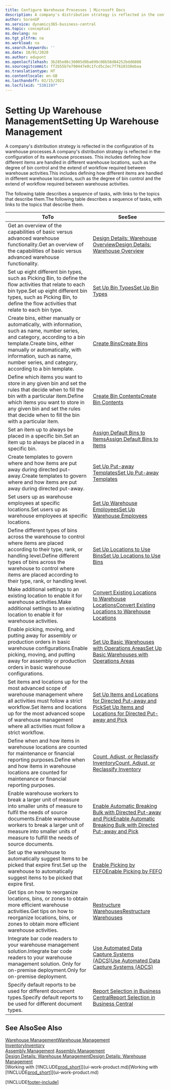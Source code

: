 ```yaml
---
title: Configure Warehouse Processes | Microsoft Docs
description: A company's distribution strategy is reflected in the configuration of its warehouse processes. This includes defining how different items are handled in different warehouse locations, such as the degree of bin control and the extend of workflow required between warehouse activities.
author: SorenGP
ms.service: dynamics365-business-central
ms.topic: conceptual
ms.devlang: na
ms.tgt_pltfrm: na
ms.workload: na
ms.search.keywords: ''
ms.date: 10/01/2020
ms.author: edupont
ms.openlocfilehash: 3b285e86c38005d9ba699c08b58d84252bdd6808
ms.sourcegitcommit: ff2b55b7e790447e0c1fcd5c2ec7f7610338ebaa
ms.translationtype: HT
ms.contentlocale: en-GB
ms.lasthandoff: 02/15/2021
ms.locfileid: "5381197"
---
```

# <a name="setting-up-warehouse-management"></a><span data-ttu-id="a9aee-104">Setting Up Warehouse Management</span><span class="sxs-lookup"><span data-stu-id="a9aee-104">Setting Up Warehouse Management</span></span>
<span data-ttu-id="a9aee-105">A company's distribution strategy is reflected in the configuration of its warehouse processes.</span><span class="sxs-lookup"><span data-stu-id="a9aee-105">A company's distribution strategy is reflected in the configuration of its warehouse processes.</span></span> <span data-ttu-id="a9aee-106">This includes defining how different items are handled in different warehouse locations, such as the degree of bin control and the extend of workflow required between warehouse activities.</span><span class="sxs-lookup"><span data-stu-id="a9aee-106">This includes defining how different items are handled in different warehouse locations, such as the degree of bin control and the extend of workflow required between warehouse activities.</span></span>  

 <span data-ttu-id="a9aee-107">The following table describes a sequence of tasks, with links to the topics that describe them.</span><span class="sxs-lookup"><span data-stu-id="a9aee-107">The following table describes a sequence of tasks, with links to the topics that describe them.</span></span>   

|<span data-ttu-id="a9aee-108">**To**</span><span class="sxs-lookup"><span data-stu-id="a9aee-108">**To**</span></span>|<span data-ttu-id="a9aee-109">**See**</span><span class="sxs-lookup"><span data-stu-id="a9aee-109">**See**</span></span>|  
|------------|-------------|  
|<span data-ttu-id="a9aee-110">Get an overview of the capabilities of basic versus advanced warehouse functionality.</span><span class="sxs-lookup"><span data-stu-id="a9aee-110">Get an overview of the capabilities of basic versus advanced warehouse functionality.</span></span>|[<span data-ttu-id="a9aee-111">Design Details: Warehouse Overview</span><span class="sxs-lookup"><span data-stu-id="a9aee-111">Design Details: Warehouse Overview</span></span>](design-details-warehouse-overview.md)|  
|<span data-ttu-id="a9aee-112">Set up eight different bin types, such as Picking Bin, to define the flow activities that relate to each bin type.</span><span class="sxs-lookup"><span data-stu-id="a9aee-112">Set up eight different bin types, such as Picking Bin, to define the flow activities that relate to each bin type.</span></span>|[<span data-ttu-id="a9aee-113">Set Up Bin Types</span><span class="sxs-lookup"><span data-stu-id="a9aee-113">Set Up Bin Types</span></span>](warehouse-how-to-set-up-bin-types.md)|  
|<span data-ttu-id="a9aee-114">Create bins, either manually or automatically, with information, such as name, number series, and category, according to a bin template.</span><span class="sxs-lookup"><span data-stu-id="a9aee-114">Create bins, either manually or automatically, with information, such as name, number series, and category, according to a bin template.</span></span>|[<span data-ttu-id="a9aee-115">Create Bins</span><span class="sxs-lookup"><span data-stu-id="a9aee-115">Create Bins</span></span>](warehouse-how-to-create-individual-bins.md)|  
|<span data-ttu-id="a9aee-116">Define which items you want to store in any given bin and set the rules that decide when to fill the bin with a particular item.</span><span class="sxs-lookup"><span data-stu-id="a9aee-116">Define which items you want to store in any given bin and set the rules that decide when to fill the bin with a particular item.</span></span>|[<span data-ttu-id="a9aee-117">Create Bin Contents</span><span class="sxs-lookup"><span data-stu-id="a9aee-117">Create Bin Contents</span></span>](warehouse-how-to-set-up-bin-contents.md)|  
|<span data-ttu-id="a9aee-118">Set an item up to always be placed in a specific bin.</span><span class="sxs-lookup"><span data-stu-id="a9aee-118">Set an item up to always be placed in a specific bin.</span></span>|[<span data-ttu-id="a9aee-119">Assign Default Bins to Items</span><span class="sxs-lookup"><span data-stu-id="a9aee-119">Assign Default Bins to Items</span></span>](warehouse-how-to-assign-default-bins-to-items.md)|
|<span data-ttu-id="a9aee-120">Create templates to govern where and how items are put away during directed put-away.</span><span class="sxs-lookup"><span data-stu-id="a9aee-120">Create templates to govern where and how items are put away during directed put-away.</span></span>|[<span data-ttu-id="a9aee-121">Set Up Put-away Templates</span><span class="sxs-lookup"><span data-stu-id="a9aee-121">Set Up Put-away Templates</span></span>](warehouse-how-to-set-up-put-away-templates.md)|
|<span data-ttu-id="a9aee-122">Set users up as warehouse employees at specific locations.</span><span class="sxs-lookup"><span data-stu-id="a9aee-122">Set users up as warehouse employees at specific locations.</span></span>|[<span data-ttu-id="a9aee-123">Set Up Warehouse Employees</span><span class="sxs-lookup"><span data-stu-id="a9aee-123">Set Up Warehouse Employees</span></span>](warehouse-how-to-set-up-warehouse-employees.md)|
|<span data-ttu-id="a9aee-124">Define different types of bins across the warehouse to control where items are placed according to their type, rank, or handling level.</span><span class="sxs-lookup"><span data-stu-id="a9aee-124">Define different types of bins across the warehouse to control where items are placed according to their type, rank, or handling level.</span></span>|[<span data-ttu-id="a9aee-125">Set Up Locations to Use Bins</span><span class="sxs-lookup"><span data-stu-id="a9aee-125">Set Up Locations to Use Bins</span></span>](warehouse-how-to-set-up-locations-to-use-bins.md)|
|<span data-ttu-id="a9aee-126">Make additional settings to an existing location to enable it for warehouse activities.</span><span class="sxs-lookup"><span data-stu-id="a9aee-126">Make additional settings to an existing location to enable it for warehouse activities.</span></span>|[<span data-ttu-id="a9aee-127">Convert Existing Locations to Warehouse Locations</span><span class="sxs-lookup"><span data-stu-id="a9aee-127">Convert Existing Locations to Warehouse Locations</span></span>](warehouse-how-to-convert-existing-locations-to-warehouse-locations.md)|
|<span data-ttu-id="a9aee-128">Enable picking, moving, and putting away for assembly or production orders in basic warehouse configurations.</span><span class="sxs-lookup"><span data-stu-id="a9aee-128">Enable picking, moving, and putting away for assembly or production orders in basic warehouse configurations.</span></span>|[<span data-ttu-id="a9aee-129">Set Up Basic Warehouses with Operations Areas</span><span class="sxs-lookup"><span data-stu-id="a9aee-129">Set Up Basic Warehouses with Operations Areas</span></span>](warehouse-how-to-set-up-basic-warehouses-with-operations-areas.md)|  
|<span data-ttu-id="a9aee-130">Set items and locations up for the most advanced scope of warehouse management where all activities must follow a strict workflow.</span><span class="sxs-lookup"><span data-stu-id="a9aee-130">Set items and locations up for the most advanced scope of warehouse management where all activities must follow a strict workflow.</span></span>|[<span data-ttu-id="a9aee-131">Set Up Items and Locations for Directed Put-away and Pick</span><span class="sxs-lookup"><span data-stu-id="a9aee-131">Set Up Items and Locations for Directed Put-away and Pick</span></span>](warehouse-how-to-set-up-items-for-directed-put-away-and-pick.md)|  
|<span data-ttu-id="a9aee-132">Define when and how items in warehouse locations are counted for maintenance or financial reporting purposes.</span><span class="sxs-lookup"><span data-stu-id="a9aee-132">Define when and how items in warehouse locations are counted for maintenance or financial reporting purposes.</span></span>|[<span data-ttu-id="a9aee-133">Count, Adjust, or Reclassify Inventory</span><span class="sxs-lookup"><span data-stu-id="a9aee-133">Count, Adjust, or Reclassify Inventory</span></span>](inventory-how-count-adjust-reclassify.md)|
|<span data-ttu-id="a9aee-134">Enable warehouse workers to break a larger unit of measure into smaller units of measure to fulfil the needs of source documents.</span><span class="sxs-lookup"><span data-stu-id="a9aee-134">Enable warehouse workers to break a larger unit of measure into smaller units of measure to fulfill the needs of source documents.</span></span>|[<span data-ttu-id="a9aee-135">Enable Automatic Breaking Bulk with Directed Put-away and Pick</span><span class="sxs-lookup"><span data-stu-id="a9aee-135">Enable Automatic Breaking Bulk with Directed Put-away and Pick</span></span>](warehouse-enable-automatic-breaking-bulk-with-directed-put-away-and-pick.md)|  
|<span data-ttu-id="a9aee-136">Set up the warehouse to automatically suggest items to be picked that expire first.</span><span class="sxs-lookup"><span data-stu-id="a9aee-136">Set up the warehouse to automatically suggest items to be picked that expire first.</span></span>|[<span data-ttu-id="a9aee-137">Enable Picking by FEFO</span><span class="sxs-lookup"><span data-stu-id="a9aee-137">Enable Picking by FEFO</span></span>](warehouse-picking-by-fefo.md)|
|<span data-ttu-id="a9aee-138">Get tips on how to reorganize locations, bins, or zones to obtain more efficient warehouse activities.</span><span class="sxs-lookup"><span data-stu-id="a9aee-138">Get tips on how to reorganize locations, bins, or zones to obtain more efficient warehouse activities.</span></span>|[<span data-ttu-id="a9aee-139">Restructure Warehouses</span><span class="sxs-lookup"><span data-stu-id="a9aee-139">Restructure Warehouses</span></span>](warehouse-how-to-restructure-warehouses.md)|
|<span data-ttu-id="a9aee-140">Integrate bar code readers to your warehouse management solution.</span><span class="sxs-lookup"><span data-stu-id="a9aee-140">Integrate bar code readers to your warehouse management solution.</span></span> <span data-ttu-id="a9aee-141">Only for on-premise deployment.</span><span class="sxs-lookup"><span data-stu-id="a9aee-141">Only for on-premise deployment.</span></span>|[<span data-ttu-id="a9aee-142">Use Automated Data Capture Systems (ADCS)</span><span class="sxs-lookup"><span data-stu-id="a9aee-142">Use Automated Data Capture Systems (ADCS)</span></span>](warehouse-use-automated-data-capture-systems-adcs.md)|
|<span data-ttu-id="a9aee-143">Specify default reports to be used for different document types.</span><span class="sxs-lookup"><span data-stu-id="a9aee-143">Specify default reports to be used for different document types.</span></span>|[<span data-ttu-id="a9aee-144">Report Selection in Business Central</span><span class="sxs-lookup"><span data-stu-id="a9aee-144">Report Selection in Business Central</span></span>](across-report-selections.md)|

## <a name="see-also"></a><span data-ttu-id="a9aee-145">See Also</span><span class="sxs-lookup"><span data-stu-id="a9aee-145">See Also</span></span>  
[<span data-ttu-id="a9aee-146">Warehouse Management</span><span class="sxs-lookup"><span data-stu-id="a9aee-146">Warehouse Management</span></span>](warehouse-manage-warehouse.md)  
[<span data-ttu-id="a9aee-147">Inventory</span><span class="sxs-lookup"><span data-stu-id="a9aee-147">Inventory</span></span>](inventory-manage-inventory.md)  
<span data-ttu-id="a9aee-148">[Assembly Management](assembly-assemble-items.md)  </span><span class="sxs-lookup"><span data-stu-id="a9aee-148">[Assembly Management](assembly-assemble-items.md)  </span></span>  
[<span data-ttu-id="a9aee-149">Design Details: Warehouse Management</span><span class="sxs-lookup"><span data-stu-id="a9aee-149">Design Details: Warehouse Management</span></span>](design-details-warehouse-management.md)  
<span data-ttu-id="a9aee-150">[Working with [!INCLUDE[prod_short](includes/prod_short.md)]](ui-work-product.md)</span><span class="sxs-lookup"><span data-stu-id="a9aee-150">[Working with [!INCLUDE[prod_short](includes/prod_short.md)]](ui-work-product.md)</span></span>


[!INCLUDE[footer-include](includes/footer-banner.md)]